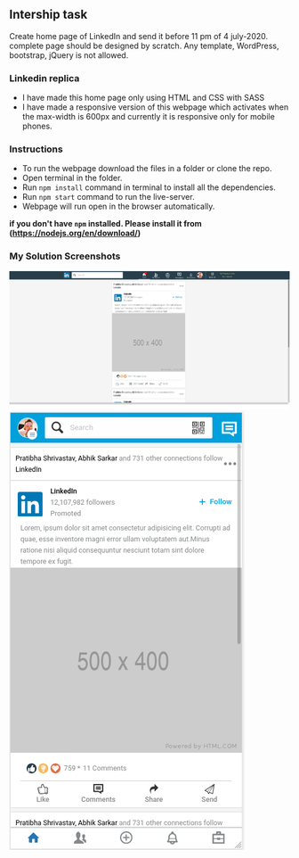 ## Intership task
Create home page of LinkedIn and send it before 11 pm of 4 july-2020. complete page should be designed by scratch. Any template, WordPress, bootstrap, jQuery is not allowed.

### Linkedin replica
- I have made this home page only using HTML and CSS with SASS
- I have made a responsive version of this webpage which activates when the max-width is 600px and currently it is responsive only for mobile phones.

### Instructions
  - To run the webpage download the files in a folder or clone the repo.
  - Open terminal in the folder.
  - Run ` npm install ` command in terminal to install all the dependencies.
  - Run ` npm start ` command to run the live-server.
  - Webpage will run open in the browser automatically.
  
 **if you don't have `npm` installed. Please install it from (https://nodejs.org/en/download/)**

### My Solution Screenshots

<img src="screenshots/desktop.png"/>
<img src="screenshots/mobile.png"/>
